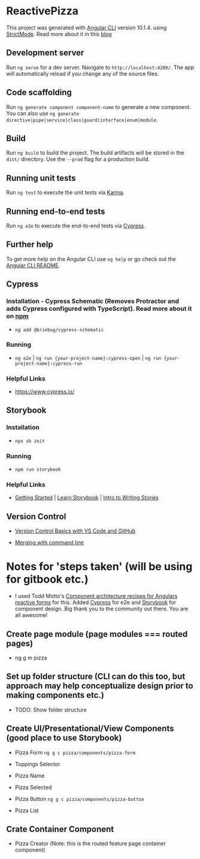 # ReactivePizza

This project was generated with [Angular CLI](https://github.com/angular/angular-cli) version 10.1.4. using [StrictMode](https://angular.io/guide/strict-mode). Read more about it in this [blog](https://blog.angular.io/angular-cli-strict-mode-c94ba5965f63)

## Development server

Run `ng serve` for a dev server. Navigate to `http://localhost:4200/`. The app will automatically reload if you change any of the source files.

## Code scaffolding

Run `ng generate component component-name` to generate a new component. You can also use `ng generate directive|pipe|service|class|guard|interface|enum|module`.

## Build

Run `ng build` to build the project. The build artifacts will be stored in the `dist/` directory. Use the `--prod` flag for a production build.

## Running unit tests

Run `ng test` to execute the unit tests via [Karma](https://karma-runner.github.io).

## Running end-to-end tests

Run `ng e2e` to execute the end-to-end tests via [Cypress](https://www.cypress.io/).

## Further help

To get more help on the Angular CLI use `ng help` or go check out the [Angular CLI README](https://github.com/angular/angular-cli/blob/master/README.md).

## Cypress

### Installation - Cypress Schematic (Removes Protractor and adds Cypress configured with TypeScript). Read more about it on [npm](https://www.npmjs.com/package/@briebug/cypress-schematic)

- `ng add @briebug/cypress-schematic`

### Running

- `ng e2e` | `ng run {your-project-name}:cypress-open` | `ng run {your-project-name}:cypress-run`

### Helpful Links

- https://www.cypress.io/

## Storybook

### Installation

- `npx sb init`

### Running

- `npm run storybook`

### Helpful Links

- [Getting Started](https://storybook.js.org/docs/angular/get-started/install) | [Learn Storybook](https://www.learnstorybook.com/) | [Intro to Writing Stories](https://storybook.js.org/docs/angular/writing-stories/introduction)

## Version Control

- [Version Control Basics with VS Code and GitHub](https://medium.com/@brygrill/version-control-basics-with-github-and-vs-code-1c1906cadd33#:~:text=When%20you%20open%20a%20project,left%20corner%20of%20your%20window.&text=If%20you%20click%20on,branches%20that%20you%20can%20checkout)

- [Merging with command line](https://stackoverflow.com/questions/20101994/git-pull-from-master-into-the-development-branch)

# Notes for 'steps taken' (will be using for gitbook etc.)

- I used Todd Motto's [Component architecture recipes for Angulars reactive forms](https://ultimatecourses.com/blog/component-architecture-reactive-forms-angular) for this. Added [Cypress](https://www.cypress.io/) for e2e and [Storybook](https://storybook.js.org/docs/angular/get-started/introduction) for component design. Big thank you to the community out there. You are all awesome!

## Create page module (page modules === routed pages)

- ng g m pizza

## Set up folder structure (CLI can do this too, but approach may help conceptualize design prior to making components etc.)

- TODO: Show folder structure

## Create UI/Presentational/View Components (good place to use Storybook)

- Pizza Form `ng g c pizza/components/pizza-form`

- Toppings Selector

- Pizza Name

- Pizza Selected

- Pizza Button `ng g c pizza/components/pizza-button`

- Pizza List

## Crate Container Component

- Pizza Creator (Note: this is the routed feature page container component)
